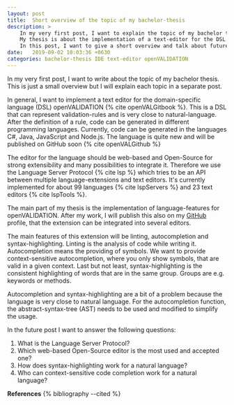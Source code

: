 ```yaml
---
layout: post
title:  Short overview of the topic of my bachelor-thesis
description: >
    In my very first post, I want to explain the topic of my bachelor thesis.
    My thesis is about the implementation of a text-editor for the DSL openVALIDATION.
    In this post, I want to give a short overview and talk about future topics.
date:   2019-09-02 10:03:36 +0630
categories: bachelor-thesis IDE text-editor openVALIDATION
---
```


In my very first post, I want to write about the topic of my bachelor thesis.
This is just a small overview but I will explain each topic in a separate post.

In general, I want to implement a text editor for the domain-specific language (DSL) openVALIDATION {% cite openVALGitbook %}.
This is a DSL that can represent validation-rules and is very close to natural-language.
After the definition of a rule, code can be generated in different programming languages.
Currently, code can be generated in the languages C#, Java, JavaScript and Node.js.
The language is quite new and will be published on GitHub soon {% cite openVALGithub %}

The editor for the language should be web-based and Open-Source for strong extensibility and many possibilities to integrate it.
Therefore we use the Language Server Protocol {% cite lsp %} which tries to be an API between multiple language-extensions and text editors.
It's currently implemented for about 99 languages {% cite lspServers %} and 23 text editors {% cite lspTools %}.

The main part of my thesis is the implementation of language-features for openVALIDATION.
After my work, I will publish this also on my [GitHub](https://github.com/NLueg) profile, that the extension can be integrated into several editors.

The main features of this extension will be linting, autocompletion and syntax-highlighting.
Linting is the analysis of code while writing it.
Autocompletion means the providing of symbols. We want to provide context-sensitive autocompletion, where you only show symbols, that are valid in a given context.
Last but not least, syntax-highlighting is the consistent highlighting of words that are in the same group.
Groups are e.g. keywords or methods.

Autocompletion and syntax-highlighting are a bit of a problem because the language is very close to natural language.
For the autocompletion function, the abstract-syntax-tree (AST) needs to be used and modified to simplify the usage.

In the future post I want to answer the following questions:

1. What is the Language Server Protocol?
2. Which web-based Open-Source editor is the most used and accepted one?
3. How does syntax-highlighting work for a natural language?
4. Who can context-sensitive code completion work for a natural language? 

__References__
{% bibliography --cited %}